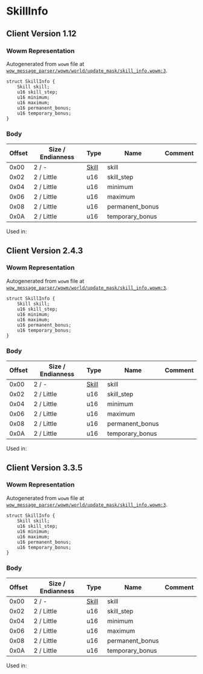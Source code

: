 # SkillInfo

## Client Version 1.12

### Wowm Representation

Autogenerated from `wowm` file at [`wow_message_parser/wowm/world/update_mask/skill_info.wowm:3`](https://github.com/gtker/wow_messages/tree/main/wow_message_parser/wowm/world/update_mask/skill_info.wowm#L3).
```rust,ignore
struct SkillInfo {
    Skill skill;
    u16 skill_step;
    u16 minimum;
    u16 maximum;
    u16 permanent_bonus;
    u16 temporary_bonus;
}
```
### Body

| Offset | Size / Endianness | Type | Name | Comment |
| ------ | ----------------- | ---- | ---- | ------- |
| 0x00 | 2 / - | [Skill](skill.md) | skill |  |
| 0x02 | 2 / Little | u16 | skill_step |  |
| 0x04 | 2 / Little | u16 | minimum |  |
| 0x06 | 2 / Little | u16 | maximum |  |
| 0x08 | 2 / Little | u16 | permanent_bonus |  |
| 0x0A | 2 / Little | u16 | temporary_bonus |  |


Used in:

## Client Version 2.4.3

### Wowm Representation

Autogenerated from `wowm` file at [`wow_message_parser/wowm/world/update_mask/skill_info.wowm:3`](https://github.com/gtker/wow_messages/tree/main/wow_message_parser/wowm/world/update_mask/skill_info.wowm#L3).
```rust,ignore
struct SkillInfo {
    Skill skill;
    u16 skill_step;
    u16 minimum;
    u16 maximum;
    u16 permanent_bonus;
    u16 temporary_bonus;
}
```
### Body

| Offset | Size / Endianness | Type | Name | Comment |
| ------ | ----------------- | ---- | ---- | ------- |
| 0x00 | 2 / - | [Skill](skill.md) | skill |  |
| 0x02 | 2 / Little | u16 | skill_step |  |
| 0x04 | 2 / Little | u16 | minimum |  |
| 0x06 | 2 / Little | u16 | maximum |  |
| 0x08 | 2 / Little | u16 | permanent_bonus |  |
| 0x0A | 2 / Little | u16 | temporary_bonus |  |


Used in:

## Client Version 3.3.5

### Wowm Representation

Autogenerated from `wowm` file at [`wow_message_parser/wowm/world/update_mask/skill_info.wowm:3`](https://github.com/gtker/wow_messages/tree/main/wow_message_parser/wowm/world/update_mask/skill_info.wowm#L3).
```rust,ignore
struct SkillInfo {
    Skill skill;
    u16 skill_step;
    u16 minimum;
    u16 maximum;
    u16 permanent_bonus;
    u16 temporary_bonus;
}
```
### Body

| Offset | Size / Endianness | Type | Name | Comment |
| ------ | ----------------- | ---- | ---- | ------- |
| 0x00 | 2 / - | [Skill](skill.md) | skill |  |
| 0x02 | 2 / Little | u16 | skill_step |  |
| 0x04 | 2 / Little | u16 | minimum |  |
| 0x06 | 2 / Little | u16 | maximum |  |
| 0x08 | 2 / Little | u16 | permanent_bonus |  |
| 0x0A | 2 / Little | u16 | temporary_bonus |  |


Used in:

